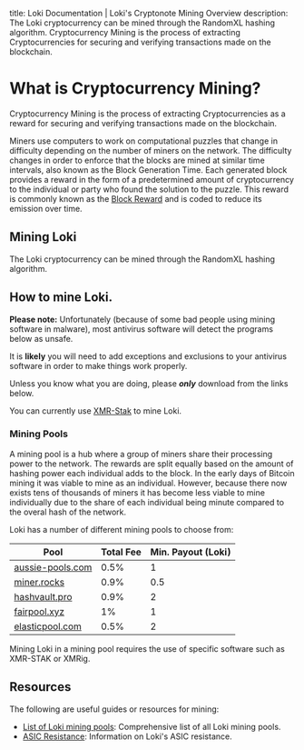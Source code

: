 title: Loki Documentation | Loki's Cryptonote Mining Overview
description: The Loki cryptocurrency can be mined through the RandomXL hashing algorithm. Cryptocurrency Mining is the process of extracting Cryptocurrencies for securing and verifying transactions made on the blockchain.


# What is Cryptocurrency Mining?
Cryptocurrency Mining is the process of extracting Cryptocurrencies as a reward for securing and verifying transactions made on the blockchain.

Miners use computers to work on computational puzzles that change in difficulty depending on the number of miners on the network. The difficulty changes in order to enforce that the blocks are mined at similar time intervals, also known as the Block Generation Time. Each generated block provides a reward in the form of a predetermined amount of cryptocurrency to the individual or party who found the solution to the puzzle. This reward is commonly known as the [Block Reward](../Advanced/Cryptoeconomics.md) and is coded to reduce its emission over time.

## Mining Loki

The Loki cryptocurrency can be mined through the RandomXL hashing algorithm.

## How to mine Loki.

**Please note:** Unfortunately (because of some bad people using mining software in malware), most antivirus software will detect the programs below as unsafe.

It is **likely** you will need to add exceptions and exclusions to your antivirus software in order to make things work properly.

Unless you know what you are doing, please ***only*** download from the links below.

You can currently use [XMR-Stak](https://github.com/fireice-uk/xmr-stak) to mine Loki.

### Mining Pools

A mining pool is a hub where a group of miners share their processing power to the network. The rewards are split equally based on the amount of hashing power each individual adds to the block. In the early days of Bitcoin mining it was viable to mine as an individual. However, because there now exists tens of thousands of miners it has become less viable to mine individually due to the share of each individual being minute compared to the overal hash of the network.

Loki has a number of different mining pools to choose from:

| **Pool**                                         	| **Total Fee** 	| **Min. Payout (Loki)** 	|
|--------------------------------------------------	|---------------	|------------------------	|
| [aussie-pools.com](https://loki.aussie-pools.com/)| 0.5%            	| 1                   |
| [miner.rocks](https://loki.miner.rocks/)         	| 0.9%          	| 0.5                    	|
| [hashvault.pro](https://loki.hashvault.pro/)     	| 0.9%          	| 2                      	|
| [fairpool.xyz](https://loki.fairpool.xyz/)       	| 1%            	| 1                      	|
| [elasticpool.com](https://loki.elasticpool.com/) 	| 0.5%          	| 2                      	|

Mining Loki in a mining pool requires the use of specific software such as XMR-STAK or XMRig.


## Resources

The following are useful guides or resources for mining:

- [List of Loki mining pools](https://miningpoolstats.stream/loki): Comprehensive list of all Loki mining pools.
- [ASIC Resistance](../Mining/ASICResistance.md): Information on Loki's ASIC resistance.
